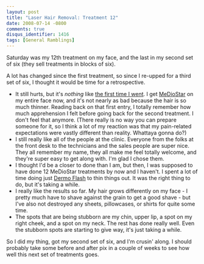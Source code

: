 ```yaml
---
layout: post
title: "Laser Hair Removal: Treatment 12"
date: 2008-07-14 -0800
comments: true
disqus_identifier: 1416
tags: [General Ramblings]
---
```

Saturday was my 12th treatment on my face, and the last in my second set
of six (they sell treatments in blocks of six).

A lot has changed since the first treatment, so since I re-upped for a
third set of six, I thought it would be time for a retrospective.

-   It still hurts, but it's *nothing* like [the first time I
    went](/archive/2007/08/27/laser-hair-removal-treatment-1.aspx). I
    get [MeDioStar](http://www.medsurgeadvances.com/mediostar_xt.php) on
    my entire face now, and it's not nearly as bad because the hair is
    so much thinner. Reading back on that first entry, I totally
    remember how much apprehension I felt before going back for the
    second treatment. I don't feel that anymore. (There really is no way
    you can prepare someone for it, so I think a lot of my reaction was
    that my pain-related expectations were vastly different than
    reality. Whattaya gonna do?)
-   I still really like all of the people at the clinic. Everyone from
    the folks at the front desk to the technicians and the sales people
    are super nice. They all remember my name, they all make me feel
    totally welcome, and they're super easy to get along with. I'm glad
    I chose them.
-   I thought I'd be a closer to done than I am, but then, I was
    supposed to have done 12 MeDioStar treatments by now and I haven't.
    I spent a lot of time doing just [Dermo
    Flash](http://sanadome.nl/sanadomeEN/health/dermoflash.html) to thin
    things out. It was the right thing to do, but it's taking a while.
-   I really like the results so far. My hair grows differently on my
    face - I pretty much have to shave against the grain to get a good
    shave - but I've also not destroyed any sheets, pillowcases, or
    shirts for quite some time.
-   The spots that are being stubborn are my chin, upper lip, a spot on
    my right cheek, and a spot on my neck. The rest has done really
    well. Even the stubborn spots are starting to give way, it's just
    taking a while.

So I did my thing, got my second set of six, and I'm crusin' along. I
should probably take some before and after pix in a couple of weeks to
see how well this next set of treatments goes.

